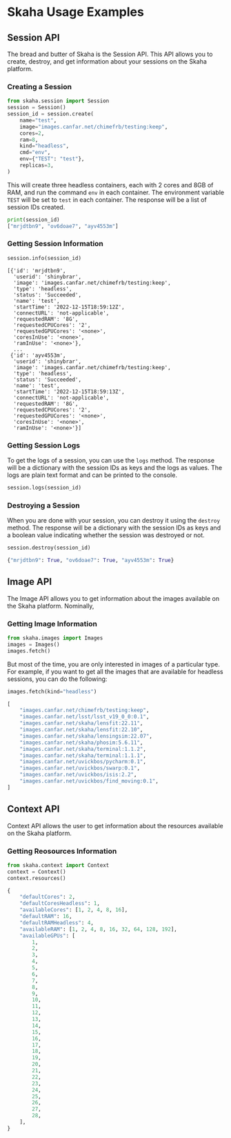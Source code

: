 # Skaha Usage Examples

## Session API

The bread and butter of Skaha is the Session API. This API allows you to create, destroy, and get information about your sessions on the Skaha platform.

### Creating a Session

```python title="Create a session"
from skaha.session import Session
session = Session()
session_id = session.create(
    name="test",
    image="images.canfar.net/chimefrb/testing:keep",
    cores=2,
    ram=8,
    kind="headless",
    cmd="env",
    env={"TEST": "test"},
    replicas=3,
)
```

This will create three headless containers, each with 2 cores and 8GB of RAM, and run the command `env` in each container. The environment variable `TEST` will be set to `test` in each container.
The response will be a list of session IDs created.

```python
print(session_id)
["mrjdtbn9", "ov6doae7", "ayv4553m"]
```

### Getting Session Information

```python title="Get session information"
session.info(session_id)
```

``` { .python .annotate }
[{'id': 'mrjdtbn9',
  'userid': 'shinybrar',
  'image': 'images.canfar.net/chimefrb/testing:keep',
  'type': 'headless',
  'status': 'Succeeded',
  'name': 'test',
  'startTime': '2022-12-15T18:59:12Z',
  'connectURL': 'not-applicable',
  'requestedRAM': '8G',
  'requestedCPUCores': '2',
  'requestedGPUCores': '<none>',
  'coresInUse': '<none>',
  'ramInUse': '<none>'},
  ...
 {'id': 'ayv4553m',
  'userid': 'shinybrar',
  'image': 'images.canfar.net/chimefrb/testing:keep',
  'type': 'headless',
  'status': 'Succeeded',
  'name': 'test',
  'startTime': '2022-12-15T18:59:13Z',
  'connectURL': 'not-applicable',
  'requestedRAM': '8G',
  'requestedCPUCores': '2',
  'requestedGPUCores': '<none>',
  'coresInUse': '<none>',
  'ramInUse': '<none>'}]
```

### Getting Session Logs

To get the logs of a session, you can use the `logs` method. The response will be a dictionary with the session IDs as keys and the logs as values.
The logs are plain text format and can be printed to the console.

```python title="Get session logs"
session.logs(session_id)
```

### Destroying a Session

When you are done with your session, you can destroy it using the `destroy` method.
The response will be a dictionary with the session IDs as keys and a boolean value indicating whether the session was destroyed or not.

```python title="Destroy a session"
session.destroy(session_id)
```

```python
{"mrjdtbn9": True, "ov6doae7": True, "ayv4553m": True}
```

## Image API

The Image API allows you to get information about the images available on the Skaha platform. Nominally, 

### Getting Image Information

```python title="Get image information"
from skaha.images import Images
images = Images()
images.fetch()
```

But most of the time, you are only interested in images of a particular type. For example, if you want to get all the images that are available for headless sessions, you can do the following:

```python title="Get headless image information"
images.fetch(kind="headless")
```

```python
[
    "images.canfar.net/chimefrb/testing:keep",
    "images.canfar.net/lsst/lsst_v19_0_0:0.1",
    "images.canfar.net/skaha/lensfit:22.11",
    "images.canfar.net/skaha/lensfit:22.10",
    "images.canfar.net/skaha/lensingsim:22.07",
    "images.canfar.net/skaha/phosim:5.6.11",
    "images.canfar.net/skaha/terminal:1.1.2",
    "images.canfar.net/skaha/terminal:1.1.1",
    "images.canfar.net/uvickbos/pycharm:0.1",
    "images.canfar.net/uvickbos/swarp:0.1",
    "images.canfar.net/uvickbos/isis:2.2",
    "images.canfar.net/uvickbos/find_moving:0.1",
]
```

## Context API

Context API allows the user to get information about the resources available on the Skaha platform.

### Getting Reosources Information

```python title="Get context information"
from skaha.context import Context
context = Context()
context.resources()
```

```python
{
    "defaultCores": 2,
    "defaultCoresHeadless": 1,
    "availableCores": [1, 2, 4, 8, 16],
    "defaultRAM": 16,
    "defaultRAMHeadless": 4,
    "availableRAM": [1, 2, 4, 8, 16, 32, 64, 128, 192],
    "availableGPUs": [
        1,
        2,
        3,
        4,
        5,
        6,
        7,
        8,
        9,
        10,
        11,
        12,
        13,
        14,
        15,
        16,
        17,
        18,
        19,
        20,
        21,
        22,
        23,
        24,
        25,
        26,
        27,
        28,
    ],
}
```
